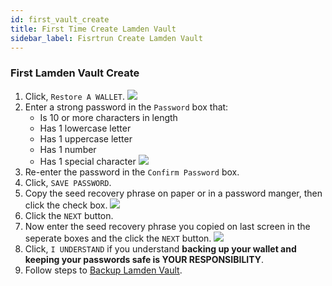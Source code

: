 ```yaml
---
id: first_vault_create
title: First Time Create Lamden Vault
sidebar_label: Fisrtrun Create Lamden Vault
---
```

### First Lamden Vault Create
1. Click, `Restore A WALLET`.
    ![](/img/wallet/firstrun_intro.png)
2. Enter a strong password in the `Password` box that:
    - Is 10 or more characters in length
    - Has 1 lowercase letter
    - Has 1 uppercase letter
    - Has 1 number
    - Has 1 special character
  ![](/img/wallet/firstrun_create_password.png)
3. Re-enter the password in the `Confirm Password` box.
4. Click, `SAVE PASSWORD`.
5. Copy the seed recovery phrase on paper or in a password manger, then click the check box.
    ![](/img/wallet/firstrun_gen_memoric.png)
6. Click the `NEXT` button.
7. Now enter the seed recovery phrase you copied on last screen in the seperate boxes and the click the `NEXT` button.
   ![](/img/wallet/firstrun_verify_memoric.png)
8.  Click, `I UNDERSTAND` if you understand **backing up your wallet and keeping your passwords safe is YOUR RESPONSIBILITY**.
9.  Follow steps to <u>[Backup Lamden Vault](/docs/wallet/backup_keystore)</u>.
